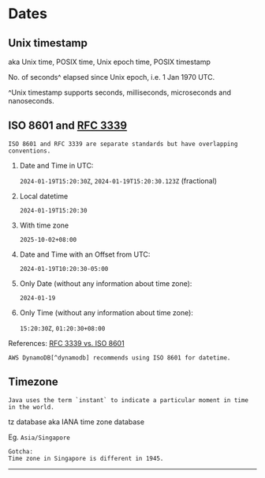 # Dates

## Unix timestamp

aka Unix time, POSIX time, Unix epoch time, POSIX timestamp

No. of seconds^ elapsed since Unix epoch, i.e. 1 Jan 1970 UTC.

^Unix timestamp supports seconds, milliseconds, microseconds and nanoseconds.

## ISO 8601 and [RFC 3339](https://datatracker.ietf.org/doc/html/rfc3339#section-5.6)

```admonish note
ISO 8601 and RFC 3339 are separate standards but have overlapping conventions.
```

1.	Date and Time in UTC:

    `2024-01-19T15:20:30Z`, `2024-01-19T15:20:30.123Z` (fractional)

2.  Local datetime

    `2024-01-19T15:20:30`

3.  With time zone

    `2025-10-02+08:00`

5.	Date and Time with an Offset from UTC:

    `2024-01-19T10:20:30-05:00`

6.	Only Date (without any information about time zone):

    `2024-01-19`

7.	Only Time (without any information about time zone):

    `15:20:30Z`, `01:20:30+08:00`

References:
[RFC 3339 vs. ISO 8601](https://ijmacd.github.io/rfc3339-iso8601/)

~~~admonish example title="Real world"
AWS DynamoDB[^dynamodb] recommends using ISO 8601 for datetime.
~~~

## Timezone

~~~admonish tip title="Instant"
Java uses the term `instant` to indicate a particular moment in time in the world.
~~~

tz database aka IANA time zone database

Eg. `Asia/Singapore`

~~~admonish warning
Gotcha:
Time zone in Singapore is different in 1945.
~~~

---

[^dynamodb]: [AWS DynamoDB](https://docs.aws.amazon.com/amazondynamodb/latest/developerguide/HowItWorks.NamingRulesDataTypes.html)
